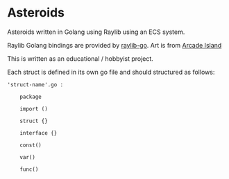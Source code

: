 # Asteroids
Asteroids written in Golang using Raylib using an ECS system.

Raylib Golang bindings are provided by [raylib-go](https://github.com/gen2brain/raylib-go).
Art is from [Arcade Island](https://arcadeisland.itch.io/space-shooter-wang-tiles)

This is written as an educational / hobbyist project.

Each struct is defined in its own go file and should structured as follows:

    'struct-name'.go :

        package

        import ()

        struct {}

        interface {}

        const()

        var()

        func()